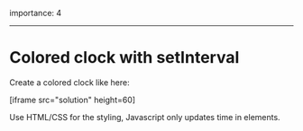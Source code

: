 importance: 4

---

# Colored clock with setInterval

Create a colored clock like here:

[iframe src="solution" height=60]

Use HTML/CSS for the styling, Javascript only updates time in elements.
